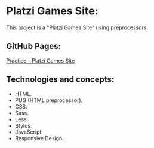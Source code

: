 # Platzi Games Site: 

This project is a "Platzi Games Site" using preprocessors. 

## GitHub Pages:

[Practice - Platzi Games Site](https://mauriciojcarrillo.github.io/13.curso_de_preprocesadores_css_platzi/html/pagina-principal.html)

## Technologies and concepts:

- HTML.
- PUG (HTML preprocessor).
- CSS.
- Sass.
- Less.
- Stylus.
- JavaScript.
- Responsive Design.